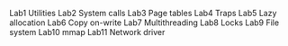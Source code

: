 Lab1 Utilities
Lab2 System calls
Lab3 Page tables
Lab4 Traps
Lab5 Lazy allocation
Lab6 Copy on-write
Lab7 Multithreading
Lab8 Locks
Lab9 File system
Lab10 mmap
Lab11 Network driver
